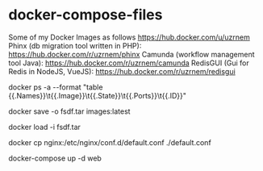 # docker-compose-files

Some of my Docker Images as follows
https://hub.docker.com/u/uzrnem
Phinx (db migration tool written in PHP): https://hub.docker.com/r/uzrnem/phinx
Camunda (workflow management tool Java): https://hub.docker.com/r/uzrnem/camunda
RedisGUI (Gui for Redis in NodeJS, VueJS): https://hub.docker.com/r/uzrnem/redisgui


docker ps -a --format "table {{.Names}}\t{{.Image}}\t{{.State}}\t{{.Ports}}\t{{.ID}}"

docker save -o fsdf.tar images:latest

docker load -i fsdf.tar

docker cp nginx:/etc/nginx/conf.d/default.conf ./default.conf

docker-compose up -d web
